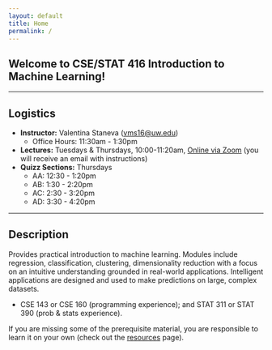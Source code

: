 ```yaml
---
layout: default
title: Home
permalink: /
---
```


## Welcome to CSE/STAT 416 Introduction to Machine Learning!

---
## Logistics


* **Instructor:** Valentina Staneva (vms16@uw.edu) 
	* Office Hours: 11:30am - 1:30pm
* **Lectures:** Tuesdays & Thursdays, 10:00-11:20am, [Online via Zoom](/resources/#course-infrastructure) (you will receive an email with instructions)
* **Quizz Sections:** Thursdays
	* AA: 12:30 - 1:20pm
	* AB: 1:30 - 2:20pm
	* AC: 2:30 - 3:20pm
	* AD: 3:30 - 4:20pm

---
## Description

Provides practical introduction to machine learning. Modules include regression, classification, clustering, dimensionality reduction with a focus on an intuitive understanding grounded in real-world applications. Intelligent applications are designed and used to make predictions on large, complex datasets.

* CSE 143 or CSE 160 (programming experience); and STAT 311 or STAT 390 (prob & stats experience).

If you are missing some of the prerequisite material, you are responsible to learn it on your own (check out the [resources]({{base.url}}resources/) page). 
 







